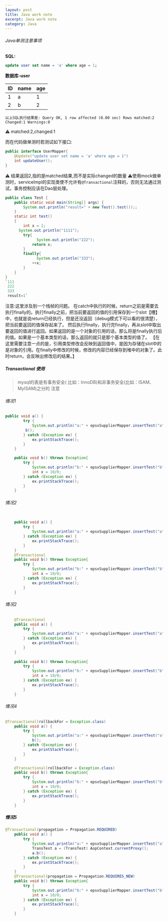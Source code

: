 ```yaml
---
layout: post
title: Java work note
excerpt: Java work note
category: Java
---
```


###### Java单测注意事项

**SQL:**

```sql
update user set name = 'a' where age = 1;
```

**数据库-user**

 |ID  |name|age|
 |----|----|---|
 | 1  | a  | 1 |
 | 2  | b  | 2 |

`以上SQL执行结果是:
Query OK, 1 row affected (0.00 sec)
Rows matched:2 Changed:1 Warnings:0`

⚠️ matched:2,changed:1

而在代码做单测时若测试如下接口:

```java
public interface UserMapper{
    @Update("update user set name = 'a' where age = 1")
    int updateUser();
}
```

⚠️ 结果返回2,指的是matched结果,而不是实际changed的数量
⚠️使用mock做单测时，serviceImpl的实现类使不允许有`@Transactional`注释的，否则无法通过测试，事务控制应该在Dao层处理。



```java
public class Test {
	public static void main(String[] args) {
		System.out.println("result=" + new Test().test());;  
	}
	static int test()  
	{  
	    int x = 1;
      System.out.println("1111");
	    try{  
	    	  System.out.println("222");
	        return x;  
	    }  
	    finally{  
	    	  System.out.println("333");
	        ++x;  
	    }  
	}
}
`111
 222
 333
 result=1`
```

注意:这里涉及到一个栈帧的问题。
在catch中执行的时候，return之前是需要去执行finally的。执行finally之前，把当前要返回的值的引用保存到一个slot【槽】中，也就是说return已经执行，但是还没返回（debug模式下可以看的很清楚），把当前要返回的值保存起来了。 然后执行finally，执行完finally，再从slot中取出要返回的值进行返回。如果返回的是一个对象的引用的话，那么将是finally执行后的值。如果是一个基本类型的话，那么返回的就只是那个基本类型的值了。
【在这里需要注意一点的是，引用类型修改会反映到返回值中，是因为存储在slot中的是对象的引用。在finally中修改的时候，修改的内容已经保存到堆中的对象了。此时return，会反映出修改后的结果。】






##### Transactional 使用
> mysql的表是有事务安全( 比如：InnoDB)和非事务安全(比如：ISAM、MyISAM)之分的 注意
###### 情况1
```java
public void a() {
        try {
            System.out.println("a:" + epsxSupplierMapper.insertTest("a", 1)); //入库成功
	     b();
        } catch (Exception ex) {
            ex.printStackTrace();
        }
    }

    public void b() throws Exception{
        try {
            System.out.println("b:" + epsxSupplierMapper.insertTest("b", 2)); //入库成功
            int x = 10/0;
        } catch (Exception ex) {
            ex.printStackTrace();
        }
    }
```


###### 情况2
```java

    public void a() {
        try {
            System.out.println("a:" + epsxSupplierMapper.insertTest("a", 1)); //入库成功
        } catch (Exception ex) {
            ex.printStackTrace();
        }
    }
    @Transactional
    public void b() throws Exception{
        try {
            System.out.println("b:" + epsxSupplierMapper.insertTest("b", 2));//入库成功
            int x = 10/0;
        } catch (Exception ex) {
            ex.printStackTrace();
        }
    }
```

###### 情况2
```java
    @Transactional
    public void a() {
        try {
            System.out.println("a:" + epsxSupplierMapper.insertTest("a", 1)); //入库成功
        } catch (Exception ex) {
            ex.printStackTrace();
        }
    }
    
    public void b() throws Exception{
        try {
            System.out.println("b:" + epsxSupplierMapper.insertTest("b", 2));//入库成功
            int x = 10/0;
        } catch (Exception ex) {
            ex.printStackTrace();
        }
    }
```

###### 情况4
```java
@Transactional(rollbackFor = Exception.class)
    public void a() {
        try {
            System.out.println("a:" + epsxSupplierMapper.insertTest("a", 1)); //入库成功
            b();
        } catch (Exception ex) {
            ex.printStackTrace();
        }
    }

    @Transactional(rollbackFor = Exception.class)
    public void b() throws Exception{
        try {
            System.out.println("b:" + epsxSupplierMapper.insertTest("b", 2)); //入库成功
            int x = 10/0;
        } catch (Exception ex) {
            ex.printStackTrace();
        }
    }
```

##### 情况5

```java
@Transactional(propagation = Propagation.REQUIRED)
    public void a() {
        try {
            System.out.println("a:" + epsxSupplierMapper.insertTest("a", 1)); //入库成功
            TransTest a = (TransTest) AopContext.currentProxy();
            a.b();
        } catch (Exception ex) {
            ex.printStackTrace();
        }
    }
    @Transactional(propagation = Propagation.REQUIRES_NEW)
    public void b() throws Exception{
        try {
            System.out.println("b:" + epsxSupplierMapper.insertTest("b", 2));  // `入库失败`
            int x = 10/0;
        } catch (Exception ex) {
            ex.printStackTrace();
        }
    }
```

